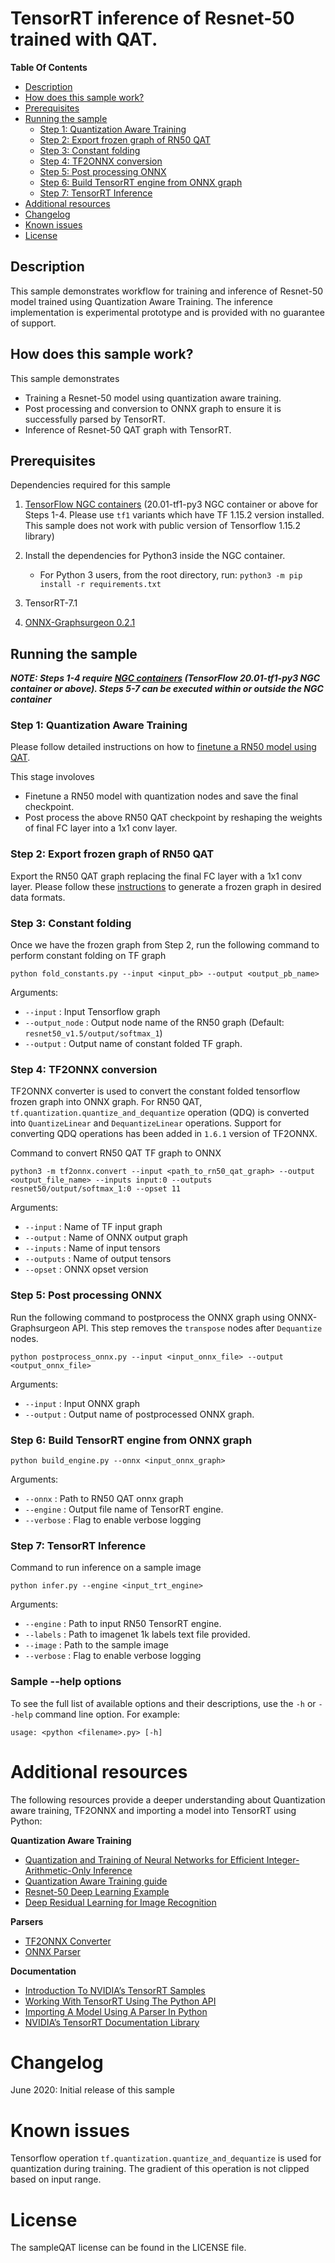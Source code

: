 # TensorRT inference of Resnet-50 trained with QAT.

**Table Of Contents**
- [Description](#description)
- [How does this sample work?](#how-does-this-sample-work)
- [Prerequisites](#prerequisites)
- [Running the sample](#running-the-sample)
    * [Step 1: Quantization Aware Training](#step-1-quantization-aware-training)
    * [Step 2: Export frozen graph of RN50 QAT](#step-2-export-frozen-graph-of-rn50-qat)
    * [Step 3: Constant folding](#step-3-constant-folding)
	* [Step 4: TF2ONNX conversion](#step-4-tf2onnx-conversion)
    * [Step 5: Post processing ONNX](#step-5-post-processing-onnx)
    * [Step 6: Build TensorRT engine from ONNX graph](#step-6-build-tensorrt-engine-from-onnx-graph)
    * [Step 7: TensorRT Inference](#step-7-tensorrt-inference)
- [Additional resources](#additional-resources)
- [Changelog](#changelog)
- [Known issues](#known-issues)
- [License](#license)

## Description

This sample demonstrates workflow for training and inference of Resnet-50 model trained using Quantization Aware Training.
The inference implementation is experimental prototype and is provided with no guarantee of support.

## How does this sample work?

This sample demonstrates

* Training a Resnet-50 model using quantization aware training.
* Post processing and conversion to ONNX graph to ensure it is successfully parsed by TensorRT.
* Inference of Resnet-50 QAT graph with TensorRT.

## Prerequisites

Dependencies required for this sample

1.  <a href="https://ngc.nvidia.com/catalog/containers/nvidia:tensorflow">TensorFlow NGC containers</a> (20.01-tf1-py3 NGC container or above for Steps 1-4. Please use `tf1` variants which have TF 1.15.2 version installed.
    This sample does not work with public version of Tensorflow 1.15.2 library) 
        
2.  Install the dependencies for Python3 inside the NGC container.
	-   For Python 3 users, from the root directory, run:
		`python3 -m pip install -r requirements.txt`

3. TensorRT-7.1

4. <a href="https://github.com/NVIDIA/TensorRT/tree/release/7.1/tools/onnx-graphsurgeon">ONNX-Graphsurgeon 0.2.1</a>

## Running the sample

***NOTE: Steps 1-4 require <a href="https://ngc.nvidia.com/catalog/containers/nvidia:tensorflow">NGC containers</a> (TensorFlow 20.01-tf1-py3 NGC container or above). Steps 5-7 can be executed within or outside the NGC container***

### Step 1: Quantization Aware Training

Please follow detailed instructions on how to <a href="https://github.com/NVIDIA/DeepLearningExamples/tree/master/TensorFlow/Classification/ConvNets/resnet50v1.5#quantization-aware-training">finetune a RN50 model using QAT</a>. 

This stage involoves 

* Finetune a RN50 model with quantization nodes and save the final checkpoint.
* Post process the above RN50 QAT checkpoint by reshaping the weights of final FC layer into a 1x1 conv layer.

### Step 2: Export frozen graph of RN50 QAT

Export the RN50 QAT graph replacing the final FC layer with a 1x1 conv layer. 
Please follow these <a href="https://github.com/NVIDIA/DeepLearningExamples/tree/master/TensorFlow/Classification/ConvNets/resnet50v1.5#exporting-frozen-graphs">instructions</a> to generate a frozen graph in desired data formats.

### Step 3: Constant folding

Once we have the frozen graph from Step 2, run the following command to perform constant folding on TF graph
```
python fold_constants.py --input <input_pb> --output <output_pb_name>
```

Arguments:
* `--input` : Input Tensorflow graph
* `--output_node` : Output node name of the RN50 graph (Default: `resnet50_v1.5/output/softmax_1`)
* `--output` : Output name of constant folded TF graph.

### Step 4: TF2ONNX conversion

TF2ONNX converter is used to convert the constant folded tensorflow frozen graph into ONNX graph. For RN50 QAT, `tf.quantization.quantize_and_dequantize` operation (QDQ) is converted into `QuantizeLinear` and `DequantizeLinear` operations.
Support for converting QDQ operations has been added in `1.6.1` version of TF2ONNX.

Command to convert RN50 QAT TF graph to ONNX
```
python3 -m tf2onnx.convert --input <path_to_rn50_qat_graph> --output <output_file_name> --inputs input:0 --outputs resnet50/output/softmax_1:0 --opset 11
```

Arguments:
* `--input` : Name of TF input graph
* `--output` : Name of ONNX output graph
* `--inputs` : Name of input tensors
* `--outputs` : Name of output tensors
* `--opset` : ONNX opset version

### Step 5: Post processing ONNX

Run the following command to postprocess the ONNX graph using ONNX-Graphsurgeon API. This step removes the `transpose` nodes after `Dequantize` nodes. 
```
python postprocess_onnx.py --input <input_onnx_file> --output <output_onnx_file>
```

Arguments:
* `--input` : Input ONNX graph
* `--output` : Output name of postprocessed ONNX graph.

### Step 6: Build TensorRT engine from ONNX graph
```
python build_engine.py --onnx <input_onnx_graph>
```

Arguments:
* `--onnx` : Path to RN50 QAT onnx graph 
* `--engine` : Output file name of TensorRT engine.
* `--verbose` : Flag to enable verbose logging

### Step 7: TensorRT Inference

Command to run inference on a sample image

```
python infer.py --engine <input_trt_engine>
```

Arguments:
* `--engine` : Path to input RN50 TensorRT engine. 
* `--labels` : Path to imagenet 1k labels text file provided.
* `--image` : Path to the sample image
* `--verbose` : Flag to enable verbose logging

### Sample --help options

To see the full list of available options and their descriptions, use the `-h` or `--help` command line option. For example:
```
usage: <python <filename>.py> [-h]
```

# Additional resources

The following resources provide a deeper understanding about Quantization aware training, TF2ONNX and importing a model into TensorRT using Python:

**Quantization Aware Training**
- [Quantization and Training of Neural Networks for Efficient Integer-Arithmetic-Only Inference](https://arxiv.org/pdf/1712.05877.pdf)
- [Quantization Aware Training guide](https://www.tensorflow.org/model_optimization/guide/quantization/training)
- [Resnet-50 Deep Learning Example](https://github.com/NVIDIA/DeepLearningExamples/blob/master/TensorFlow/Classification/ConvNets/resnet50v1.5/README.md)
- [Deep Residual Learning for Image Recognition](https://arxiv.org/pdf/1512.03385.pdf)

**Parsers**
- [TF2ONNX Converter](https://github.com/onnx/tensorflow-onnx)
- [ONNX Parser](https://docs.nvidia.com/deeplearning/sdk/tensorrt-api/python_api/parsers/Onnx/pyOnnx.html)

**Documentation**
- [Introduction To NVIDIA’s TensorRT Samples](https://docs.nvidia.com/deeplearning/sdk/tensorrt-sample-support-guide/index.html#samples)
- [Working With TensorRT Using The Python API](https://docs.nvidia.com/deeplearning/sdk/tensorrt-developer-guide/index.html#python_topics)
- [Importing A Model Using A Parser In Python](https://docs.nvidia.com/deeplearning/sdk/tensorrt-developer-guide/index.html#import_model_python)
- [NVIDIA’s TensorRT Documentation Library](https://docs.nvidia.com/deeplearning/sdk/tensorrt-archived/index.html)

# Changelog

June 2020: Initial release of this sample

# Known issues

Tensorflow operation `tf.quantization.quantize_and_dequantize` is used for quantization during training. The gradient of this operation is not clipped based on input range.

# License

The sampleQAT license can be found in the LICENSE file.

